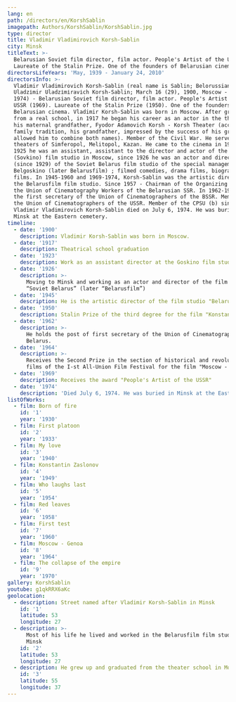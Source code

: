 ```yaml
---
lang: en
path: /directors/en/KorshSablin
imagepath: Authors/KorshSablin/KorshSablin.jpg
type: director
title: Vladimir Vladimirovich Korsh-Sablin
city: Minsk
titleText: >-
  Belarusian Soviet film director, film actor. People's Artist of the USSR.
  Laureate of the Stalin Prize. One of the founders of Belarusian cinema.
directorsLifeYears: 'May, 1939 - January 24, 2010'
directorsInfo: >-
  Vladimir Vladimirovich Korsh-Sablin (real name is Sablin; Belorussian.
  Uladzіmir Uladzіmіravіch Korsh-Sablin; March 16 (29), 1900, Moscow - July 6,
  1974) - Belarusian Soviet film director, film actor. People's Artist of the
  USSR (1969). Laureate of the Stalin Prize (1950). One of the founders of
  Belarusian cinema. Vladimir Korsh-Sablin was born in Moscow. After graduating
  from a real school, in 1917 he began his career as an actor in the theater of
  his maternal grandfather, Fyodor Adamovich Korsh - Korsh Theater (according to
  family tradition, his grandfather, impressed by the success of his grandson,
  allowed him to combine both names). Member of the Civil War. He served in the
  theaters of Simferopol, Melitopol, Kazan. He came to the cinema in 1923. Since
  1925 he was an assistant, assistant to the director and actor of the Goskino
  (Sovkino) film studio in Moscow, since 1926 he was an actor and director
  (since 1929) of the Soviet Belarus film studio of the special management
  Belgoskino (later Belarusfilm) ; filmed comedies, drama films, biographical
  films. In 1945-1960 and 1969-1974, Korsh-Sablin was the artistic director of
  the Belarusfilm film studio. Since 1957 - Chairman of the Organizing Bureau of
  the Union of Cinematography Workers of the Belarusian SSR. In 1962-1974 he was
  the first secretary of the Union of Cinematographers of the BSSR. Member of
  the Union of Cinematographers of the USSR. Member of the CPSU (b) since 1948.
  Vladimir Vladimirovich Korsh-Sablin died on July 6, 1974. He was buried in
  Minsk at the Eastern cemetery.
timeline:
  - date: '1900'
    description: Vladimir Korsh-Sablin was born in Moscow.
  - date: '1917'
    description: Theatrical school graduation
  - date: '1923'
    description: Work as an assistant director at the Goskino film studio in Moscow
  - date: '1926'
    description: >-
      Moving to Minsk and working as an actor and director of the film studio
      “Soviet Belarus” (later “Belarusfilm”)
  - date: '1945'
    description: He is the artistic director of the film studio "Belarusfilm"
  - date: '1950'
    description: Stalin Prize of the third degree for the film "Konstantin Zaslonov"
  - date: '1962'
    description: >-
      He holds the post of first secretary of the Union of Cinematographers of
      Belarus.
  - date: '1964'
    description: >-
      Receives the Second Prize in the section of historical and revolutionary
      films of the I-st All-Union Film Festival for the film "Moscow - Genoa"
  - date: '1969'
    description: Receives the award "People's Artist of the USSR"
  - date: '1974'
    description: 'Died July 6, 1974. He was buried in Minsk at the Eastern cemetery.'
listOfWorks:
  - film: Born of fire
    id: '1'
    year: '1930'
  - film: First platoon
    id: '2'
    year: '1933'
  - film: My love
    id: '3'
    year: '1940'
  - film: Konstantin Zaslonov
    id: '4'
    year: '1949'
  - film: Who laughs last
    id: '5'
    year: '1954'
  - film: Red leaves
    id: '6'
    year: '1958'
  - film: First test
    id: '7'
    year: '1960'
  - film: Moscow - Genoa
    id: '8'
    year: '1964'
  - film: The collapse of the empire
    id: '9'
    year: '1970'
gallery: KorshSablin
youtube: g1qkRRX6aKc
geolocation:
  - description: Street named after Vladimir Korsh-Sablin in Minsk
    id: '1'
    latitude: 53
    longitude: 27
  - description: >-
      Most of his life he lived and worked in the Belarusfilm film studio in
      Minsk
    id: '2'
    latitude: 53
    longitude: 27
  - description: He grew up and graduated from the theater school in Moscow
    id: '3'
    latitude: 55
    longitude: 37
---
```


